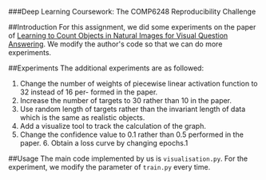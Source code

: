 ###Deep Learning Coursework: The COMP6248 Reproducibility Challenge

##Introduction
For this assignment, we did some experiments on the paper of  [Learning to Count Objects in Natural Images for Visual Question Answering](https://openreview.net/forum?id=B12Js_yRb).
We modify the author's code so that we can do more experiments.

##Experiments
 The additional experiments are as followed:
1. Change the number of weights of piecewise linear activation function to 32 instead of 16 per- formed in the paper.
2. Increase the number of targets to 30 rather than 10 in the paper.
3. Use random length of targets rather than the invariant length of data which is the same as realistic objects.
4. Add a visualize tool to track the calculation of the graph.
5. Change the confidence value to 0.1 rather than 0.5 performed in the paper. 6. Obtain a loss curve by changing epochs.1

##Usage
The main code implemented by us is `visualisation.py`.
For the experiment, we modify the parameter of `train.py` every time.